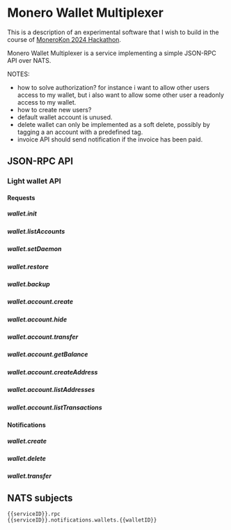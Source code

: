 # Monero Wallet Multiplexer

This is a description of an experimental software that I wish to build in the course of [MoneroKon 2024 Hackathon]().

Monero Wallet Multiplexer is a service implementing a simple JSON-RPC API over NATS.

NOTES:

- how to solve authorization? for instance i want to allow other users access to my wallet, but i also want to allow some other user a readonly access to my wallet.
- how to create new users?
- default wallet account is unused.
- delete wallet can only be implemented as a soft delete, possibly by tagging a an account with a predefined tag.
- invoice API should send notification if the invoice has been paid.

## JSON-RPC API

### Light wallet API

#### Requests

##### wallet.init
##### wallet.listAccounts
##### wallet.setDaemon
##### wallet.restore
##### wallet.backup
##### wallet.account.create
##### wallet.account.hide
##### wallet.account.transfer
##### wallet.account.getBalance
##### wallet.account.createAddress
##### wallet.account.listAddresses
##### wallet.account.listTransactions

#### Notifications

##### wallet.create
##### wallet.delete
##### wallet.transfer

## NATS subjects

```
{{serviceID}}.rpc
{{serviceID}}.notifications.wallets.{{walletID}}
```
